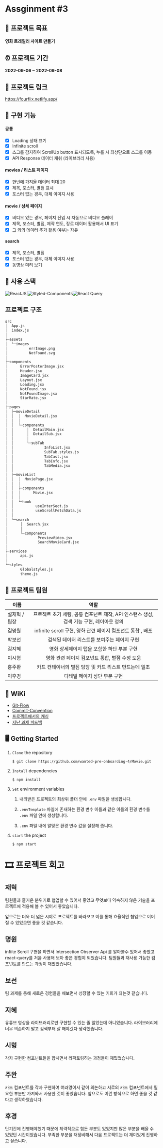 # Assginment #3

## 🎯 프로젝트 목표

#### 영화 트레일러 사이트 만들기

## ⏰ 프로젝트 기간

#### 2022-09-06 ~ 2022-09-08

## :link: 프로젝트 링크

https://fourflix.netlify.app/

## :nut_and_bolt: 구현 기능

#### 공통

- [x] Loading 상태 표기
- [x] Infinite scroll
- [x] 스크롤 감지하여 ScrollUp button 표시되도록, 누를 시 최상단으로 스크롤 이동
- [x] API Response 데이터 캐쉬 (라이브러리 사용)

#### movies / 리스트 페이지

- [x] 한번에 가져올 데이터 최대 20
- [x] 제목, 포스터, 별점 표시
- [x] 포스터 없는 경우, 대체 이미지 사용

#### movie / 상세 페이지

- [x] 비디오 있는 경우, 페이지 진입 시 자동으로 비디오 플레이
- [x] 제목, 포스터, 별점, 제작 연도, 장르 데이터 활용해서 UI 표기
- [x] 그 외의 데이터 추가 활용 여부는 자유

#### search

- [x] 제목, 포스터, 별점
- [x] 포스터 없는 경우, 대체 이미지 사용
- [x] 동영상 미리 보기

## :hammer: 사용 스택

![ReactJS](https://img.shields.io/badge/ReactJS-20232A?style=for-the-badge&logo=react&logoColor=61DAFB) ![Styled-Components](https://img.shields.io/badge/StyledComponents-DB7093?style=for-the-badge&logo=styled-components&logoColor=white)![React Query](https://img.shields.io/badge/React%20Query-FF4154?style=for-the-badge&logo=react%20query&logoColor=fff)

## 프로젝트 구조

```bash
src
│  App.js
│  index.js
│
├─assets
│  └─images
│          errImage.png
│          NotFound.svg
│
├─components
│      ErrorPosterImage.jsx
│      Header.jsx
│      ImageCard.jsx
│      Layout.jsx
│      Loading.jsx
│      NotFound.jsx
│      NotFoundImage.jsx
│      StarRate.jsx
│
├─pages
│  ├─movieDetail
│  │  │  MovieDetail.jsx
│  │  │
│  │  └─components
│  │      │  DetailMain.jsx
│  │      │  DetailSub.jsx
│  │      │
│  │      └─subTab
│  │              InfoList.jsx
│  │              SubTab.styles.js
│  │              TabCast.jsx
│  │              TabInfo.jsx
│  │              TabMedia.jsx
│  │
│  ├─movieList
│  │  │  MoviePage.jsx
│  │  │
│  │  ├─components
│  │  │      Movie.jsx
│  │  │
│  │  └─hook
│  │          useInterSect.js
│  │          useScrollFetchData.js
│  │
│  └─search
│      │  Search.jsx
│      │
│      └─components
│              PreviewVideo.jsx
│              SearchMovieCard.jsx
│
├─services
│      api.js
│
└─styles
       Globalstyles.js
       theme.js
```

## :handshake: 프로젝트 팀원

| 이름          |                                           역할                                           |
| ------------- | :--------------------------------------------------------------------------------------: |
| 설재혁 / 팀장 | 프로젝트 초기 세팅, 공통 컴포넌트 제작, API 인스턴스 생성, 검색 기능 구현, 레이아웃 정의 |
| 김명원        |               infinite scroll 구현, 영화 관련 페이지 컴포넌트 통합 , 배포                |
| 박보선        |                       검색된 데이터 리스트를 보여주는 페이지 구현                        |
| 김지혜        |                        영화 상세페이지 탭을 포함한 하단 부분 구현                        |
| 이시형        |                      영화 관련 페이지 컴포넌트 통합, 별점 수정 도움                      |
| 홍주완        |                  카드 컨테이너의 별점 담당 및 카드 리스트 만드는데 일조                  |
| 이후경        |                               디테일 페이지 상단 부분 구현                               |

## 📖 WiKi

- [Git-Flow](https://github.com/wanted-pre-onboarding-4/Fruitte/wiki/Convention-&-Git-Flow#git-flow)
- [Commit-Convention](https://github.com/wanted-pre-onboarding-4/Fruitte/wiki/Convention-&-Git-Flow#commit-convention)
- [프로젝트에서의 캐싱](https://github.com/wanted-pre-onboarding-4/Fourflix/wiki/%ED%94%84%EB%A1%9C%EC%A0%9D%ED%8A%B8%EC%97%90%EC%84%9C%EC%9D%98-%EC%BA%90%EC%8B%B1)
- [지난 과제 피드백](https://github.com/wanted-pre-onboarding-4/Fourflix/wiki/%EC%A7%80%EB%82%9C-%EA%B3%BC%EC%A0%9C-%ED%94%BC%EB%93%9C%EB%B0%B1)

## 🖥 Getting Started

1. `Clone` the repository

   ```markdown
   $ git clone https://github.com/wanted-pre-onboarding-4/Movie.git
   ```

2. `Install` dependencies

   ```markdown
   $ npm install
   ```

3. `Set` environment variables

   1. 내려받은 프로젝트의 최상위 폴더 안에 `.env` 파일을 생성합니다.

   2. `.envTemplate` 파일에 존재하는 환경 변수 이름과 같은 이름의 환경 변수를 `.env` 파일 안에 생성합니다.

   3. `.env` 파일 내에 알맞은 환경 변수 값을 설정해 줍니다.

4. `start` the project

   ```markdown
   $ npm start
   ```

# 🎞 프로젝트 회고

## 재혁

팀원들과 즐거운 분위기로 협업할 수 있어서 좋았고 무엇보다 익숙하지 않은 기술을 프로젝트에 적용해 볼 수 있어서 좋았습니다.

앞으로는 더욱 더 넓은 시야로 프로젝트를 바라보고 이를 통해 효율적인 협업으로 이어질 수 있었으면 좋을 것 같습니다.

## 명원

infiite Scroll 구현을 하면서 Intersection Observer Api 를 알아볼수 있어서 좋았고 react-query를 처음 사용해 보아 좋은 경헙이 되었습니다. 팀원들과 재사용 가능한 컴포넌트를 만드는 과정이 재밌었습니다.

## 보선

팀 과제를 통해 새로운 경험들을 해보면서 성장할 수 있는 기회가 되는것 같습니다.

## 지혜

유튜브 영상을 라이브러리로만 구현할 수 있는 줄 알았는데 아니였습니다. 라이브러리에 너무 의존하지 말고 검색부터 잘 해야겠다 생각했습니다.

## 시형

각자 구현한 컴포넌트들을 합치면서 리팩토링하는 과정들이 재밌었습니다.

## 주완

카드 컴포넌트를 각자 구현하여 여러명이서 같이 의논하고 서로의 카드 컴포넌트에서 필요한 부분만 가져와서 사용한 것이 좋았습니다. 앞으로도 이런 방식으로 하면 좋을 것 같다고 생각하였습니다.

## 후경

단기간에 진행해야했기 때문에 체력적으로 힘든 부분도 있었지만 많은 부분을 배울 수 있었던 시간이었습니다. 부족한 부분을 재정비해서 다음 프로젝트는 더 재미있게 진행하고 싶습니다.
